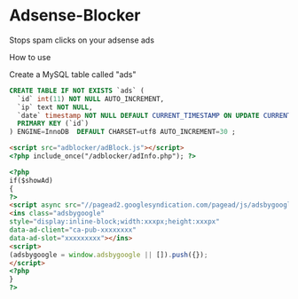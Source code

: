 Adsense-Blocker
===============

Stops spam clicks on your adsense ads

How to use

Create a MySQL table called "ads" 

```SQL
CREATE TABLE IF NOT EXISTS `ads` (
  `id` int(11) NOT NULL AUTO_INCREMENT,
  `ip` text NOT NULL,
  `date` timestamp NOT NULL DEFAULT CURRENT_TIMESTAMP ON UPDATE CURRENT_TIMESTAMP,
  PRIMARY KEY (`id`)
) ENGINE=InnoDB  DEFAULT CHARSET=utf8 AUTO_INCREMENT=30 ;
```


```HTML
<script src="adblocker/adBlock.js"></script>
<?php include_once("/adblocker/adInfo.php"); ?>

<?php
if($showAd)
{
?>
<script async src="//pagead2.googlesyndication.com/pagead/js/adsbygoogle.js"></script>
<ins class="adsbygoogle"
style="display:inline-block;width:xxxpx;height:xxxpx"
data-ad-client="ca-pub-xxxxxxxx"
data-ad-slot="xxxxxxxxx"></ins>
<script>
(adsbygoogle = window.adsbygoogle || []).push({});
</script>
<?php
}
?>
```
